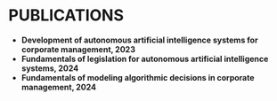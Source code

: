# PUBLICATIONS
* **Development of autonomous artificial intelligence systems for corporate management, 2023**
* **Fundamentals of legislation for autonomous artificial intelligence systems, 2024**
* **Fundamentals of modeling algorithmic decisions in corporate management, 2024**

